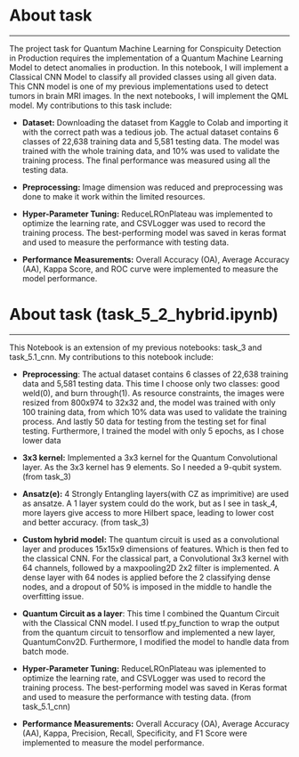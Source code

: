 # About task
---

The project task for Quantum Machine Learning for Conspicuity Detection in Production requires the implementation of a Quantum Machine Learning Model to detect anomalies in production. In this notebook, I will implement a Classical CNN Model to classify all provided classes using all given data. This CNN model is one of my previous implementations used to detect tumors in brain MRI images. In the next notebooks, I will implement the QML model. My contributions to this task include:

- **Dataset:** Downloading the dataset from Kaggle to Colab and importing it with the correct path was a tedious job. The actual dataset contains 6 classes of 22,638 training data and 5,581 testing data. The model was trained with the whole training data, and 10% was used to validate the training process. The final performance was measured using all the testing data.

- **Preprocessing:** Image dimension was reduced and preprocessing was done to make it work within the limited resources.

- **Hyper-Parameter Tuning:** ReduceLROnPlateau was implemented to optimize the learning rate, and CSVLogger was used to record the training process. The best-performing model was saved in keras format and used to measure the performance with testing data.

- **Performance Measurements:** Overall Accuracy (OA), Average Accuracy (AA), Kappa Score, and ROC curve were implemented to measure the model performance.




# About task (task_5_2_hybrid.ipynb)
---

This Notebook is an extension of my previous notebooks: task_3 and task_5.1_cnn. My contributions to this notebook include:

- **Preprocessing**: The actual dataset contains 6 classes of 22,638 training data and 5,581 testing data. This time I choose only two classes: good weld(0), and burn through(1). As resource constraints, the images were resized from 800x974 to 32x32 and, the model was trained with only 100 training data, from which 10% data was used to validate the training process. And lastly 50 data for testing from the testing set for final testing. Furthermore, I trained the model with only 5 epochs, as I chose lower data

- **3x3 kernel:** Implemented a 3x3 kernel for the Quantum Convolutional layer. As the 3x3 kernel has 9 elements. So I needed a 9-qubit system. (from task_3)

- **Ansatz(e):** 4 Strongly Entangling layers(with CZ as imprimitive) are used as ansatze. A 1 layer system could do the work, but as I see in task_4, more layers give access to more Hilbert space, leading to lower cost and better accuracy. (from task_3)

- **Custom hybrid model:** The quantum circuit is used as a convolutional layer and produces 15x15x9 dimensions of features. Which is then fed to the classical CNN. For the classical part, a Convolutional 3x3 kernel with 64 channels, followed by a maxpooling2D 2x2 filter is implemented. A dense layer with 64 nodes is applied before the 2 classifying dense nodes, and a dropout of 50% is imposed in the middle to handle the overfitting issue.

- **Quantum Circuit as a layer**: This time I combined the Quantum Circuit with the Classical CNN model. I used tf.py_function to wrap the output from the quantum circuit to tensorflow and implemented a new layer, QuantumConv2D.  Furthermore, I modified the model to handle data from batch mode.

- **Hyper-Parameter Tuning:** ReduceLROnPlateau was iplemented to optimize the learning rate, and CSVLogger was used to record the training process. The best-performing model was saved in Keras format and used to measure the performance with testing data. (from task_5.1_cnn)

- **Performance Measurements:** Overall Accuracy (OA), Average Accuracy (AA), Kappa, Precision, Recall, Specificity, and F1 Score were implemented to measure the model performance.
